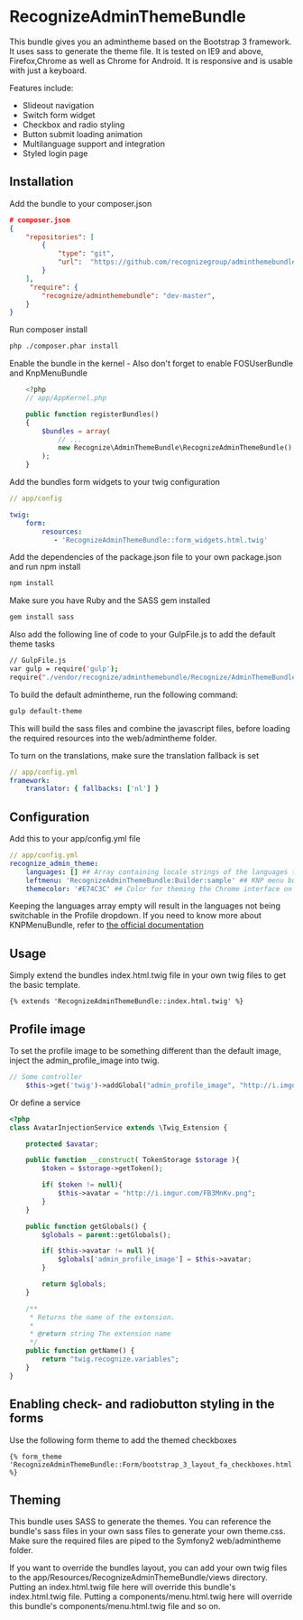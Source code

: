 RecognizeAdminThemeBundle
========================

This bundle gives you an admintheme based on the Bootstrap 3 framework. It uses sass to generate the theme file.
It is tested on IE9 and above, Firefox,Chrome as well as Chrome for Android. It is responsive and 
is usable with just a keyboard.

Features include:
* Slideout navigation
* Switch form widget
* Checkbox and radio styling
* Button submit loading animation
* Multilanguage support and integration
* Styled login page

Installation
-----------

Add the bundle to your composer.json

```json
# composer.json
{
	"repositories": [
		{
			"type": "git",
			"url":  "https://github.com/recognizegroup/adminthemebundle.git"
		}
	],
	 "require": {
		"recognize/adminthemebundle": "dev-master",
	}
}
```

Run composer install

```sh
php ./composer.phar install
```

Enable the bundle in the kernel - Also don't forget to enable FOSUserBundle and KnpMenuBundle

```php
	<?php
	// app/AppKernel.php

    public function registerBundles()
    {
        $bundles = array(
            // ...
            new Recognize\AdminThemeBundle\RecognizeAdminThemeBundle(),
        );
    }
```

Add the bundles form widgets to your twig configuration

```yml
// app/config

twig:
	form:
		resources:
           - 'RecognizeAdminThemeBundle::form_widgets.html.twig'
```

Add the dependencies of the package.json file to your own package.json and run npm install

```sh
npm install
```

Make sure you have Ruby and the SASS gem installed

```sh
gem install sass
```

Also add the following line of code to your GulpFile.js to add the default theme tasks

```sh
// GulpFile.js
var gulp = require('gulp');
require("./vendor/recognize/adminthemebundle/Recognize/AdminThemeBundle/tasks.js")( gulp );
```

To build the default admintheme, run the following command:

```sh
gulp default-theme
```

This will build the sass files and combine the javascript files, before loading the required resources into the web/admintheme folder.

To turn on the translations, make sure the translation fallback is set

```yml
// app/config.yml
framework:
	translator: { fallbacks: ['nl'] }
```

Configuration
--------------

Add this to your app/config.yml file

```yml
// app/config.yml
recognize_admin_theme:
	languages: [] ## Array containing locale strings of the languages that are supported in the interface
	leftmenu: 'RecognizeAdminThemeBundle:Builder:sample' ## KNP menu builder method that generates the main navigation menu
	themecolor: '#E74C3C' ## Color for theming the Chrome interface on Android
```

Keeping the languages array empty will result in the languages not being switchable in the Profile dropdown.
If you need to know more about KNPMenuBundle, refer to [the official documentation][1]

[1]: http://symfony.com/doc/master/bundles/KnpMenuBundle/index.html


Usage
--------------

Simply extend the bundles index.html.twig file in your own twig files to get the basic template.

```twig
{% extends 'RecognizeAdminThemeBundle::index.html.twig' %}
```

Profile image
--------------

To set the profile image to be something different than the default image, inject the admin_profile_image into twig.

```php
// Some controller
    $this->get('twig')->addGlobal("admin_profile_image", "http://i.imgur.com/FB3MnKv.png" );
```

Or define a service

```php
<?php
class AvatarInjectionService extends \Twig_Extension {

    protected $avatar;

    public function __construct( TokenStorage $storage ){
        $token = $storage->getToken();

        if( $token != null){
            $this->avatar = "http://i.imgur.com/FB3MnKv.png";
        }
    }

    public function getGlobals() {
        $globals = parent::getGlobals();

        if( $this->avatar != null ){
            $globals['admin_profile_image'] = $this->avatar;
        }

        return $globals;
    }

    /**
     * Returns the name of the extension.
     *
     * @return string The extension name
     */
    public function getName() {
        return "twig.recognize.variables";
    }
}
```

Enabling check- and radiobutton styling in the forms
----------------

Use the following form theme to add the themed checkboxes

```twig
{% form_theme 'RecognizeAdminThemeBundle::Form/bootstrap_3_layout_fa_checkboxes.html.twig' %}
```

Theming
--------------

This bundle uses SASS to generate the themes. You can reference the bundle's sass files in your own sass files
to generate your own theme.css. Make sure the required files are piped to the Symfony2 web/admintheme folder.

If you want to override the bundles layout, you can add your own twig files to the 
app/Resources/RecognizeAdminThemeBundle/views directory. 
Putting an index.html.twig file here will override this bundle's index.html.twig file. 
Putting a components/menu.html.twig here will override this bundle's components/menu.html.twig file and so on.